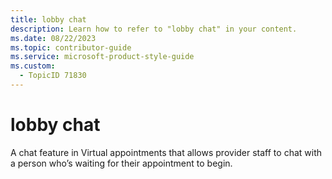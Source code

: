 ```yaml
---
title: lobby chat
description: Learn how to refer to "lobby chat" in your content.
ms.date: 08/22/2023
ms.topic: contributor-guide
ms.service: microsoft-product-style-guide
ms.custom:
  - TopicID 71830
---
```



# lobby chat

A chat feature in Virtual appointments that allows provider staff to chat with a person who’s waiting for their appointment to begin.

